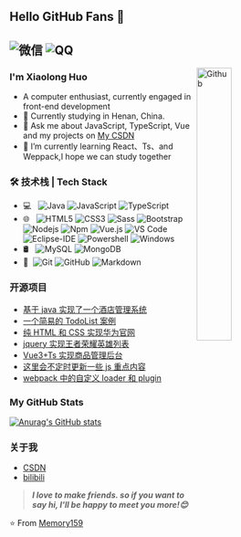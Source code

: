 ## Hello GitHub Fans 👋
![微信](https://img.shields.io/badge/微信-15936516798-red.svg) ![QQ](https://img.shields.io/badge/QQ-3186209549@qq.com-red.svg)
---
<img width="35%" align="right" alt="Github" src="https://user-images.githubusercontent.com/48678280/88862734-4903af80-d201-11ea-968b-9c939d88a37c.gif" />

### I'm Xiaolong Huo

- A computer enthusiast, currently engaged in front-end development
- 🌱 Currently studying  in Henan, China.
- 💬 Ask me about JavaScript, TypeScript, Vue and my projects on [My CSDN](https://blog.csdn.net/M_emory_)
- 🌱 I’m currently learning React、Ts、and Weppack,I hope we can study together

### 🛠 技术栈 | Tech Stack

- 💻 &#160;
![Java](https://img.shields.io/badge/-Java-000000?style=flat&logo=java)
![JavaScript](https://img.shields.io/badge/-JavaScript-000000?style=flat&logo=javascript)
![TypeScript](https://img.shields.io/badge/-TypeScript-000000?style=flat&logo=typescript)
- 🌐 &#160; 
![HTML5](https://img.shields.io/badge/-HTML5-%23E44D27?style=flat-square&logo=html5&logoColor=ffffff)
![CSS3](https://img.shields.io/badge/-CSS3-%231572B6?style=flat-square&logo=css3)
![Sass](https://img.shields.io/badge/-Sass-%23CC6699?style=flat-square&logo=sass&logoColor=ffffff)
![Bootstrap](https://img.shields.io/badge/-Bootstrap-563D7C?style=flat-square&logo=Bootstrap)
![Nodejs](https://img.shields.io/badge/-Nodejs-339933?style=flat-square&logo=Node.js&logoColor=ffffff)
![Npm](https://img.shields.io/badge/-npm-CB3837?style=flat-square&logo=npm)
![Vue.js](https://img.shields.io/badge/-VueJS-333333?style=flat&logo=Vue.js)
![VS Code](http://img.shields.io/badge/-VS%20Code-007ACC?style=flat-square&logo=visual-studio-code&logoColor=ffffff)
![Eclipse-IDE](http://img.shields.io/badge/-Eclipse-2C2255?style=flat-square&logo=eclipse&logoColor=ffffff)
![Powershell](http://img.shields.io/badge/-Powershell-5391FE?style=flat-square&logo=powershell&logoColor=ffffff)
![Windows](http://img.shields.io/badge/-Windows-0078D6?style=flat-square&logo=windows&logoColor=ffffff)
- 🛢 &#160; ![MySQL](https://img.shields.io/badge/-MySQL-333333?style=flat&logo=mysql)
![MongoDB](https://img.shields.io/badge/-MongoDB-333333?style=flat&logo=mongodb)
- 🔧 &#160;![Git](https://img.shields.io/badge/-Git-333333?style=flat&logo=git)
![GitHub](https://img.shields.io/badge/-GitHub-333333?style=flat&logo=github)
![Markdown](https://img.shields.io/badge/-Markdown-333333?style=flat&logo=markdown)

### 开源项目
- [基于 java 实现了一个酒店管理系统](https://github.com/Memory159/hotel)
- [一个简易的 TodoList 案例](https://github.com/Memory159/vue_todoList)
- [纯 HTML 和 CSS 实现华为官网](https://github.com/Memory159/html-huawei)
- [jquery 实现王者荣耀英雄列表](https://github.com/Memory159/jquery-hero)
- [Vue3+Ts 实现商品管理后台](https://github.com/Memory159/vue3_guigu_admin)
- [这里会不定时更新一些 js 重点内容](https://github.com/Memory159/Some-important-code)
- [webpack 中的自定义 loader 和 plugin](https://github.com/Memory159/webpack-study)

### My GitHub Stats
[![Anurag's GitHub stats](https://github-readme-stats.vercel.app/api?username=Memory159&hide=contribs,prs&count_private=true&show_icons=true&theme=dark)](https://github.com/anuraghazra/github-readme-stats)

### 关于我
- [CSDN](https://blog.csdn.net/M_emory_)
- [bilibili](https://space.bilibili.com/1802225881)

> ***I love to make friends. so if you want to say hi, I'll be happy to meet you more!😊***

⭐️ From [Memory159](https://github.com/Memory159)
